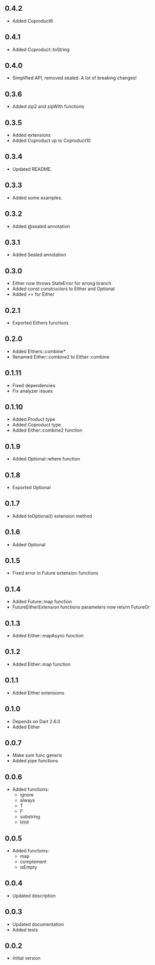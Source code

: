 ## 0.4.2
- Added Coproduct6

## 0.4.1
- Added Coproduct::toString

## 0.4.0
- Simplified API, removed sealed. A lot of breaking changes!

## 0.3.6
- Added zip2 and zipWith functions

## 0.3.5
- Added extensions
- Added Coproduct up to Coproduct10

## 0.3.4
- Updated README.

## 0.3.3
- Added some examples.

## 0.3.2
- Added @sealed annotation

## 0.3.1
- Added Sealed annotation

## 0.3.0
- Either now throws StateError for wrong branch
- Added const constructors to Either and Optional
- Added == for Either

## 0.2.1
- Exported Eithers functions

## 0.2.0
- Added Eithers::combine*
- Renamed Either::combine2 to Either::combine

## 0.1.11
- Fixed dependencies
- Fix analyzer issues

## 0.1.10
- Added Product type
- Added Coproduct type
- Added Either::combine2 function

## 0.1.9
- Added Optional::where function

## 0.1.8
- Exported Optional

## 0.1.7
- Added toOptional() extension method

## 0.1.6
- Added Optional

## 0.1.5
- Fixed error in Future<Either> extension functions

## 0.1.4
- Added Future<Either>::map function
- FutureEitherExtension functions parameters now return FutureOr

## 0.1.3
- Added Either::mapAsync function

## 0.1.2
- Added Either::map function

## 0.1.1
- Added Either extensions

## 0.1.0
- Depends on Dart 2.6.0
- Added Either

## 0.0.7
- Make sum func generic
- Added pipe functions

## 0.0.6
- Added functions:
    - ignore
    - always
    - T
    - F
    - substring
    - limit

## 0.0.5
- Added functions:
    - map
    - complement
    - isEmpty

## 0.0.4
- Updated description

## 0.0.3
- Updated documentation
- Added tests

## 0.0.2

- Initial version
